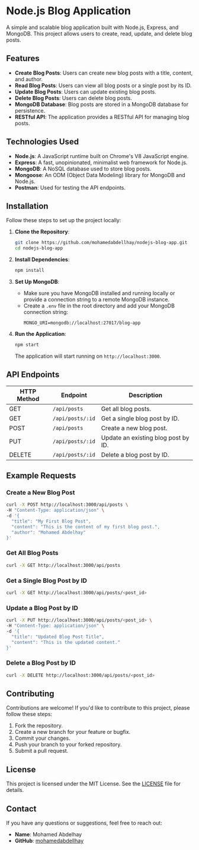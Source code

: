 # Node.js Blog Application

A simple and scalable blog application built with Node.js, Express, and MongoDB. This project allows users to create, read, update, and delete blog posts.

## Features

- **Create Blog Posts**: Users can create new blog posts with a title, content, and author.
- **Read Blog Posts**: Users can view all blog posts or a single post by its ID.
- **Update Blog Posts**: Users can update existing blog posts.
- **Delete Blog Posts**: Users can delete blog posts.
- **MongoDB Database**: Blog posts are stored in a MongoDB database for persistence.
- **RESTful API**: The application provides a RESTful API for managing blog posts.

## Technologies Used

- **Node.js**: A JavaScript runtime built on Chrome's V8 JavaScript engine.
- **Express**: A fast, unopinionated, minimalist web framework for Node.js.
- **MongoDB**: A NoSQL database used to store blog posts.
- **Mongoose**: An ODM (Object Data Modeling) library for MongoDB and Node.js.
- **Postman**: Used for testing the API endpoints.

## Installation

Follow these steps to set up the project locally:

1. **Clone the Repository**:

   ```bash
   git clone https://github.com/mohamedabdellhay/nodejs-blog-app.git
   cd nodejs-blog-app
   ```

2. **Install Dependencies**:

   ```bash
   npm install
   ```

3. **Set Up MongoDB**:

   - Make sure you have MongoDB installed and running locally or provide a connection string to a remote MongoDB instance.
   - Create a `.env` file in the root directory and add your MongoDB connection string:
     ```env
     MONGO_URI=mongodb://localhost:27017/blog-app
     ```

4. **Run the Application**:
   ```bash
   npm start
   ```
   The application will start running on `http://localhost:3000`.

## API Endpoints

| HTTP Method | Endpoint         | Description                         |
| ----------- | ---------------- | ----------------------------------- |
| GET         | `/api/posts`     | Get all blog posts.                 |
| GET         | `/api/posts/:id` | Get a single blog post by ID.       |
| POST        | `/api/posts`     | Create a new blog post.             |
| PUT         | `/api/posts/:id` | Update an existing blog post by ID. |
| DELETE      | `/api/posts/:id` | Delete a blog post by ID.           |

## Example Requests

### Create a New Blog Post

```bash
curl -X POST http://localhost:3000/api/posts \
-H "Content-Type: application/json" \
-d '{
  "title": "My First Blog Post",
  "content": "This is the content of my first blog post.",
  "author": "Mohamed Abdelhay"
}'
```

### Get All Blog Posts

```bash
curl -X GET http://localhost:3000/api/posts
```

### Get a Single Blog Post by ID

```bash
curl -X GET http://localhost:3000/api/posts/<post_id>
```

### Update a Blog Post by ID

```bash
curl -X PUT http://localhost:3000/api/posts/<post_id> \
-H "Content-Type: application/json" \
-d '{
  "title": "Updated Blog Post Title",
  "content": "This is the updated content."
}'
```

### Delete a Blog Post by ID

```bash
curl -X DELETE http://localhost:3000/api/posts/<post_id>
```

## Contributing

Contributions are welcome! If you'd like to contribute to this project, please follow these steps:

1. Fork the repository.
2. Create a new branch for your feature or bugfix.
3. Commit your changes.
4. Push your branch to your forked repository.
5. Submit a pull request.

## License

This project is licensed under the MIT License. See the [LICENSE](LICENSE) file for details.

## Contact

If you have any questions or suggestions, feel free to reach out:

- **Name**: Mohamed Abdelhay
- **GitHub**: [mohamedabdellhay](mailto:mohamedabdellhay1@gmail.com)
